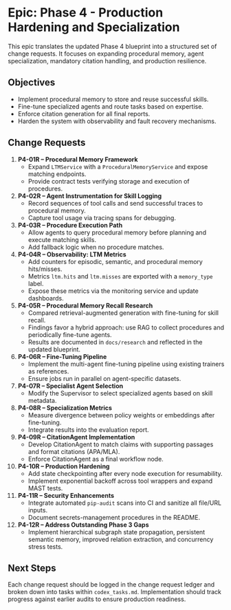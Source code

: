 # Epic: Phase 4 - Production Hardening and Specialization

This epic translates the updated Phase 4 blueprint into a structured set of change requests. It focuses on expanding procedural memory, agent specialization, mandatory citation handling, and production resilience.

## Objectives
- Implement procedural memory to store and reuse successful skills.
- Fine-tune specialized agents and route tasks based on expertise.
- Enforce citation generation for all final reports.
- Harden the system with observability and fault recovery mechanisms.

## Change Requests

1. **P4-01R – Procedural Memory Framework**
   - Expand `LTMService` with a `ProceduralMemoryService` and expose matching endpoints.
   - Provide contract tests verifying storage and execution of procedures.
2. **P4-02R – Agent Instrumentation for Skill Logging**
   - Record sequences of tool calls and send successful traces to procedural memory.
   - Capture tool usage via tracing spans for debugging.
3. **P4-03R – Procedure Execution Path**
   - Allow agents to query procedural memory before planning and execute matching skills.
   - Add fallback logic when no procedure matches.
4. **P4-04R – Observability: LTM Metrics**
   - Add counters for episodic, semantic, and procedural memory hits/misses.
   - Metrics `ltm.hits` and `ltm.misses` are exported with a `memory_type` label.
   - Expose these metrics via the monitoring service and update dashboards.
5. **P4-05R – Procedural Memory Recall Research**
   - Compared retrieval-augmented generation with fine-tuning for skill recall.
   - Findings favor a hybrid approach: use RAG to collect procedures and periodically fine-tune agents.
   - Results are documented in `docs/research` and reflected in the updated blueprint.
6. **P4-06R – Fine-Tuning Pipeline**
   - Implement the multi-agent fine-tuning pipeline using existing trainers as references.
   - Ensure jobs run in parallel on agent-specific datasets.
7. **P4-07R – Specialist Agent Selection**
   - Modify the Supervisor to select specialized agents based on skill metadata.
8. **P4-08R – Specialization Metrics**
   - Measure divergence between policy weights or embeddings after fine-tuning.
   - Integrate results into the evaluation report.
9. **P4-09R – CitationAgent Implementation**
   - Develop CitationAgent to match claims with supporting passages and format citations (APA/MLA).
   - Enforce CitationAgent as a final workflow node.
10. **P4-10R – Production Hardening**
    - Add state checkpointing after every node execution for resumability.
    - Implement exponential backoff across tool wrappers and expand MAST tests.
11. **P4-11R – Security Enhancements**
    - Integrate automated `pip-audit` scans into CI and sanitize all file/URL inputs.
    - Document secrets-management procedures in the README.
12. **P4-12R – Address Outstanding Phase 3 Gaps**
    - Implement hierarchical subgraph state propagation, persistent semantic memory, improved relation extraction, and concurrency stress tests.

## Next Steps
Each change request should be logged in the change request ledger and broken down into tasks within `codex_tasks.md`. Implementation should track progress against earlier audits to ensure production readiness.
